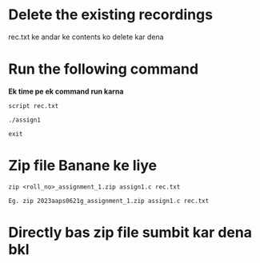 # Delete the existing recordings
rec.txt ke andar ke contents ko delete kar dena

# Run the following command
**Ek time pe ek command run karna**

```
script rec.txt
```
```
./assign1
```
```
exit
```
# Zip file Banane ke liye
```
zip <roll_no>_assignment_1.zip assign1.c rec.txt
```
`Eg. zip 2023aaps0621g_assignment_1.zip assign1.c rec.txt`

# Directly bas zip file sumbit kar dena bkl
